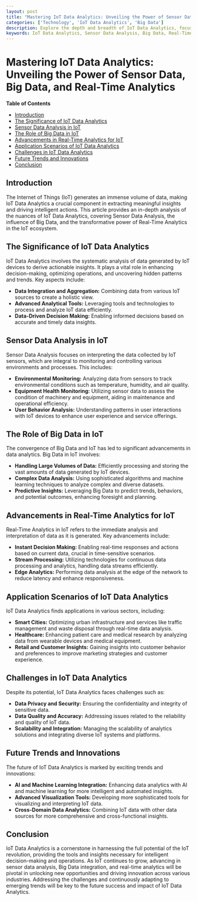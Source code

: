 ```yaml
---
layout: post
title: "Mastering IoT Data Analytics: Unveiling the Power of Sensor Data, Big Data, and Real-Time Analytics"
categories: ['Technology', 'IoT Data Analytics', 'Big Data']
description: Explore the depth and breadth of IoT Data Analytics, focusing on Sensor Data Analysis, the impact of Big Data in IoT, and the critical role of Real-Time Analytics in driving intelligent decisions and operations.
keywords: IoT Data Analytics, Sensor Data Analysis, Big Data, Real-Time Analytics, IoT
---
```


# Mastering IoT Data Analytics: Unveiling the Power of Sensor Data, Big Data, and Real-Time Analytics

**Table of Contents**

- [Introduction](#introduction)
- [The Significance of IoT Data Analytics](#the-significance-of-iot-data-analytics)
- [Sensor Data Analysis in IoT](#sensor-data-analysis-in-iot)
- [The Role of Big Data in IoT](#the-role-of-big-data-in-iot)
- [Advancements in Real-Time Analytics for IoT](#advancements-in-real-time-analytics-for-iot)
- [Application Scenarios of IoT Data Analytics](#application-scenarios-of-iot-data-analytics)
- [Challenges in IoT Data Analytics](#challenges-in-iot-data-analytics)
- [Future Trends and Innovations](#future-trends-and-innovations)
- [Conclusion](#conclusion)

## Introduction

The Internet of Things (IoT) generates an immense volume of data, making IoT Data Analytics a crucial component in extracting meaningful insights and driving intelligent actions. This article provides an in-depth analysis of the nuances of IoT Data Analytics, covering Sensor Data Analysis, the influence of Big Data, and the transformative power of Real-Time Analytics in the IoT ecosystem.

## The Significance of IoT Data Analytics

IoT Data Analytics involves the systematic analysis of data generated by IoT devices to derive actionable insights. It plays a vital role in enhancing decision-making, optimizing operations, and uncovering hidden patterns and trends. Key aspects include:

- **Data Integration and Aggregation:** Combining data from various IoT sources to create a holistic view.
- **Advanced Analytical Tools:** Leveraging tools and technologies to process and analyze IoT data efficiently.
- **Data-Driven Decision Making:** Enabling informed decisions based on accurate and timely data insights.

## Sensor Data Analysis in IoT

Sensor Data Analysis focuses on interpreting the data collected by IoT sensors, which are integral to monitoring and controlling various environments and processes. This includes:

- **Environmental Monitoring:** Analyzing data from sensors to track environmental conditions such as temperature, humidity, and air quality.
- **Equipment Health Monitoring:** Utilizing sensor data to assess the condition of machinery and equipment, aiding in maintenance and operational efficiency.
- **User Behavior Analysis:** Understanding patterns in user interactions with IoT devices to enhance user experience and service offerings.

## The Role of Big Data in IoT

The convergence of Big Data and IoT has led to significant advancements in data analytics. Big Data in IoT involves:

- **Handling Large Volumes of Data:** Efficiently processing and storing the vast amounts of data generated by IoT devices.
- **Complex Data Analysis:** Using sophisticated algorithms and machine learning techniques to analyze complex and diverse datasets.
- **Predictive Insights:** Leveraging Big Data to predict trends, behaviors, and potential outcomes, enhancing foresight and planning.

## Advancements in Real-Time Analytics for IoT

Real-Time Analytics in IoT refers to the immediate analysis and interpretation of data as it is generated. Key advancements include:

- **Instant Decision Making:** Enabling real-time responses and actions based on current data, crucial in time-sensitive scenarios.
- **Stream Processing:** Utilizing technologies for continuous data processing and analytics, handling data streams efficiently.
- **Edge Analytics:** Performing data analysis at the edge of the network to reduce latency and enhance responsiveness.

## Application Scenarios of IoT Data Analytics

IoT Data Analytics finds applications in various sectors, including:

- **Smart Cities:** Optimizing urban infrastructure and services like traffic management and waste disposal through real-time data analysis.
- **Healthcare:** Enhancing patient care and medical research by analyzing data from wearable devices and medical equipment.
- **Retail and Customer Insights:** Gaining insights into customer behavior and preferences to improve marketing strategies and customer experience.

## Challenges in IoT Data Analytics

Despite its potential, IoT Data Analytics faces challenges such as:

- **Data Privacy and Security:** Ensuring the confidentiality and integrity of sensitive data.
- **Data Quality and Accuracy:** Addressing issues related to the reliability and quality of IoT data.
- **Scalability and Integration:** Managing the scalability of analytics solutions and integrating diverse IoT systems and platforms.

## Future Trends and Innovations

The future of IoT Data Analytics is marked by exciting trends and innovations:

- **AI and Machine Learning Integration:** Enhancing data analytics with AI and machine learning for more intelligent and automated insights.
- **Advanced Visualization Tools:** Developing more sophisticated tools for visualizing and interpreting IoT data.
- **Cross-Domain Data Analytics:** Combining IoT data with other data sources for more comprehensive and cross-functional insights.

## Conclusion

IoT Data Analytics is a cornerstone in harnessing the full potential of the IoT revolution, providing the tools and insights necessary for intelligent decision-making and operations. As IoT continues to grow, advancing in sensor data analysis, Big Data integration, and real-time analytics will be pivotal in unlocking new opportunities and driving innovation across various industries. Addressing the challenges and continuously adapting to emerging trends will be key to the future success and impact of IoT Data Analytics.
